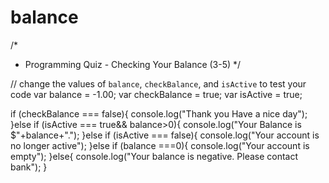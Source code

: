 # balance
/*
 * Programming Quiz - Checking Your Balance (3-5)
 */

// change the values of `balance`, `checkBalance`, and `isActive` to test your code
var balance = -1.00;
var checkBalance = true;
var isActive = true;

if (checkBalance === false){
    console.log("Thank you Have a nice day");
}else if (isActive === true&& balance>0){
    console.log("Your Balance is $"+balance+".");
}else if (isActive === false){
    console.log("Your account is no longer active");
}else if (balance ===0){
    console.log("Your account is empty");
}else{
    console.log("Your balance is negative. Please contact bank");
}
